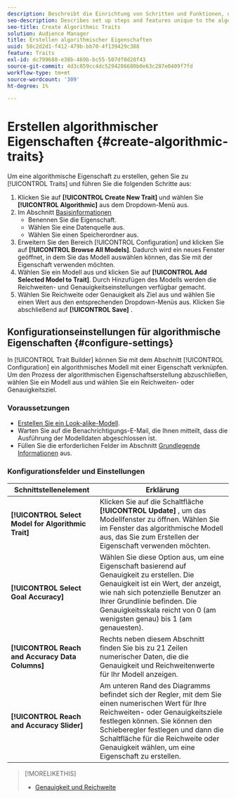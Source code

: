 ```yaml
---
description: Beschreibt die Einrichtung von Schritten und Funktionen, die für die algorithmische Erstellung von Eigenschaften spezifisch sind.
seo-description: Describes set up steps and features unique to the algorithmic trait creation process.
seo-title: Create Algorithmic Traits
solution: Audience Manager
title: Erstellen algorithmischer Eigenschaften
uuid: 50c2d2d1-f412-479b-bb70-4f139429c388
feature: Traits
exl-id: dc799688-e38b-469b-bc55-507df0d28f43
source-git-commit: 4d3c859cc4dc5294286680b0e63c287e0409f7fd
workflow-type: tm+mt
source-wordcount: '309'
ht-degree: 1%

---
```


# Erstellen algorithmischer Eigenschaften {#create-algorithmic-traits}

<!-- t_algo_trait_build.xml -->

Um eine algorithmische Eigenschaft zu erstellen, gehen Sie zu [!UICONTROL Traits] und führen Sie die folgenden Schritte aus:

1. Klicken Sie auf **[!UICONTROL Create New Trait]** und wählen Sie **[!UICONTROL Algorithmic]** aus dem Dropdown-Menü aus.
1. Im Abschnitt [Basisinformationen](../../features/traits/create-onboarded-rule-based-traits.md)
   * Benennen Sie die Eigenschaft.
   * Wählen Sie eine Datenquelle aus.
   * Wählen Sie einen Speicherordner aus.
1. Erweitern Sie den Bereich [!UICONTROL Configuration] und klicken Sie auf **[!UICONTROL Browse All Models]**.
Dadurch wird ein neues Fenster geöffnet, in dem Sie das Modell auswählen können, das Sie mit der Eigenschaft verwenden möchten.
1. Wählen Sie ein Modell aus und klicken Sie auf **[!UICONTROL Add Selected Model to Trait]**.
Durch Hinzufügen des Modells werden die Reichweiten- und Genauigkeitseinstellungen verfügbar gemacht.
1. Wählen Sie Reichweite oder Genauigkeit als Ziel aus und wählen Sie einen Wert aus den entsprechenden Dropdown-Menüs aus. Klicken Sie abschließend auf **[!UICONTROL Save]** .

## Konfigurationseinstellungen für algorithmische Eigenschaften {#configure-settings}

In [!UICONTROL Trait Builder] können Sie mit dem Abschnitt [!UICONTROL Configuration] ein algorithmisches Modell mit einer Eigenschaft verknüpfen. Um den Prozess der algorithmischen Eigenschaftserstellung abzuschließen, wählen Sie ein Modell aus und wählen Sie ein Reichweiten- oder Genauigkeitsziel.

### Voraussetzungen

<!-- r_algo_trait_config_section.xml -->

* [Erstellen Sie ein Look-alike-Modell](../../features/algorithmic-models/create-model.md).
* Warten Sie auf die Benachrichtigungs-E-Mail, die Ihnen mitteilt, dass die Ausführung der Modelldaten abgeschlossen ist.
* Füllen Sie die erforderlichen Felder im Abschnitt [Grundlegende Informationen](../../features/traits/create-onboarded-rule-based-traits.md) aus.

### Konfigurationsfelder und Einstellungen

| Schnittstellenelement | Erklärung |
|---|---|
| **[!UICONTROL Select Model for Algorithmic Trait]** | Klicken Sie auf die Schaltfläche **[!UICONTROL Update]** , um das Modellfenster zu öffnen. Wählen Sie im Fenster das algorithmische Modell aus, das Sie zum Erstellen der Eigenschaft verwenden möchten. |
| **[!UICONTROL Select Goal Accuracy]** | Wählen Sie diese Option aus, um eine Eigenschaft basierend auf Genauigkeit zu erstellen. Die Genauigkeit ist ein Wert, der anzeigt, wie nah sich potenzielle Benutzer an Ihrer Grundlinie befinden. Die Genauigkeitsskala reicht von 0 (am wenigsten genau) bis 1 (am genauesten). |
| **[!UICONTROL Reach and Accuracy Data Columns]** | Rechts neben diesem Abschnitt finden Sie bis zu 21 Zeilen numerischer Daten, die die Genauigkeit und Reichweitenwerte für Ihr Modell anzeigen. |
| **[!UICONTROL Reach and Accuracy Slider]** | Am unteren Rand des Diagramms befindet sich der Regler, mit dem Sie einen numerischen Wert für Ihre Reichweiten- oder Genauigkeitsziele festlegen können. Sie können den Schieberegler festlegen und dann die Schaltfläche für die Reichweite oder Genauigkeit wählen, um eine Eigenschaft zu erstellen. |

>[!MORELIKETHIS]
>
>* [Genauigkeit und Reichweite](../../features/traits/trait-accuracy-reach.md)

